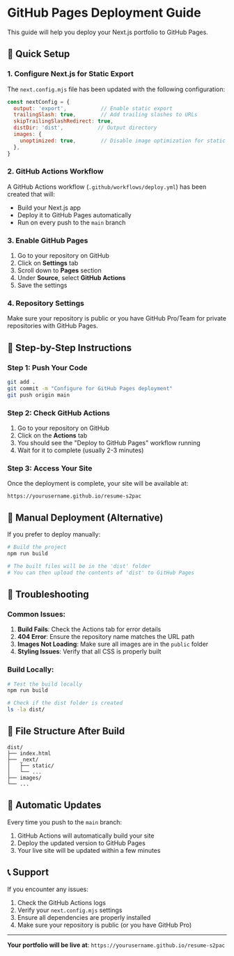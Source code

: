 # GitHub Pages Deployment Guide

This guide will help you deploy your Next.js portfolio to GitHub Pages.

## 🚀 Quick Setup

### 1. Configure Next.js for Static Export

The `next.config.mjs` file has been updated with the following configuration:

```javascript
const nextConfig = {
  output: 'export',           // Enable static export
  trailingSlash: true,        // Add trailing slashes to URLs
  skipTrailingSlashRedirect: true,
  distDir: 'dist',           // Output directory
  images: {
    unoptimized: true,        // Disable image optimization for static export
  },
}
```

### 2. GitHub Actions Workflow

A GitHub Actions workflow (`.github/workflows/deploy.yml`) has been created that will:
- Build your Next.js app
- Deploy it to GitHub Pages automatically
- Run on every push to the `main` branch

### 3. Enable GitHub Pages

1. Go to your repository on GitHub
2. Click on **Settings** tab
3. Scroll down to **Pages** section
4. Under **Source**, select **GitHub Actions**
5. Save the settings

### 4. Repository Settings

Make sure your repository is public or you have GitHub Pro/Team for private repositories with GitHub Pages.

## 📝 Step-by-Step Instructions

### Step 1: Push Your Code

```bash
git add .
git commit -m "Configure for GitHub Pages deployment"
git push origin main
```

### Step 2: Check GitHub Actions

1. Go to your repository on GitHub
2. Click on the **Actions** tab
3. You should see the "Deploy to GitHub Pages" workflow running
4. Wait for it to complete (usually 2-3 minutes)

### Step 3: Access Your Site

Once the deployment is complete, your site will be available at:
```
https://yourusername.github.io/resume-s2pac
```

## 🔧 Manual Deployment (Alternative)

If you prefer to deploy manually:

```bash
# Build the project
npm run build

# The built files will be in the 'dist' folder
# You can then upload the contents of 'dist' to GitHub Pages
```

## 🐛 Troubleshooting

### Common Issues:

1. **Build Fails**: Check the Actions tab for error details
2. **404 Error**: Ensure the repository name matches the URL path
3. **Images Not Loading**: Make sure all images are in the `public` folder
4. **Styling Issues**: Verify that all CSS is properly built

### Build Locally:

```bash
# Test the build locally
npm run build

# Check if the dist folder is created
ls -la dist/
```

## 📁 File Structure After Build

```
dist/
├── index.html
├── _next/
│   ├── static/
│   └── ...
├── images/
└── ...
```

## 🔄 Automatic Updates

Every time you push to the `main` branch:
1. GitHub Actions will automatically build your site
2. Deploy the updated version to GitHub Pages
3. Your live site will be updated within a few minutes

## 📞 Support

If you encounter any issues:
1. Check the GitHub Actions logs
2. Verify your `next.config.mjs` settings
3. Ensure all dependencies are properly installed
4. Make sure your repository is public (or you have GitHub Pro)

---

**Your portfolio will be live at**: `https://yourusername.github.io/resume-s2pac`
